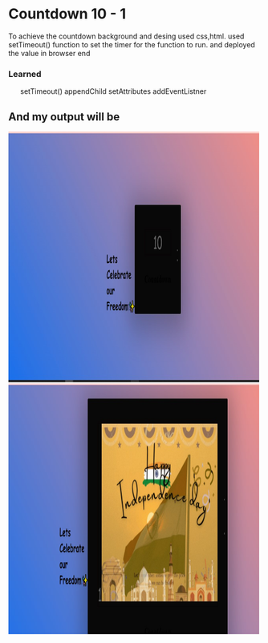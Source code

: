 <h1>Countdown 10 - 1</h1>
<p>To achieve the countdown background and desing used css,html. used setTimeout() function to set the timer for the function to run.
and deployed the value in browser end</p>
<h3>Learned</h3>
<ul>
  <il>setTimeout()</il>
   <il>appendChild</il>
   <il>setAttributes</il>
  <il>addEventListner</il>
</ul>
<h2>And my output will be</h2>
<img src="countdown_1.jpg" alt="result1" height="500" width="500">
<img src="countdown_2.jpg" alt="result2" height="500" width="500">
